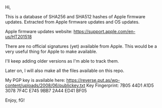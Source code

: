 Hi,

This is a database of SHA256 and SHA512 hashes of Apple firmware updates.
Extracted from Apple firmware updates and OS updates.

Apple firmware updates website:
https://support.apple.com/en-us/HT201518

There are no official signatures (yet) available from Apple.
This would be a very useful thing for Apple to make available.

I'll keep adding older versions as I'm able to track them.

Later on, I will also make all the files available on this repo.

My PGP key is available here:
https://reverse.put.as/wp-content/uploads/2008/06/publickey.txt
Key Fingerprint:
7B05 44D1 A1D5 3078 7F4C  E745 9BB7 2A44 ED41 BF05

Enjoy,
fG!
